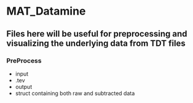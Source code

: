 # MAT_Datamine
## Files here will be useful for preprocessing and visualizing the underlying data from TDT files

### PreProcess
* input  
 * .tev 
* output 
 * struct containing both raw and subtracted data 
